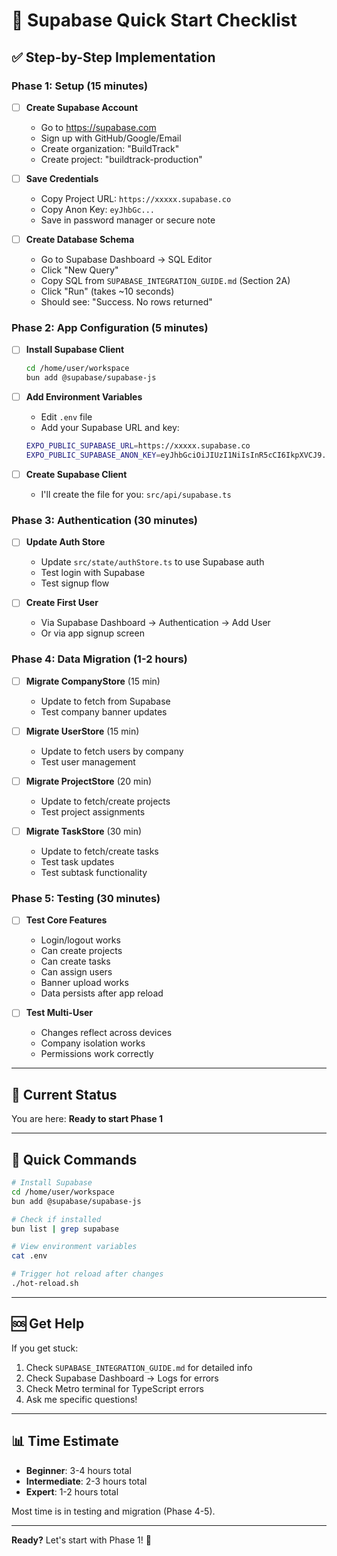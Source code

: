 # 🚀 Supabase Quick Start Checklist

## ✅ Step-by-Step Implementation

### Phase 1: Setup (15 minutes)
- [ ] **Create Supabase Account**
  - Go to https://supabase.com
  - Sign up with GitHub/Google/Email
  - Create organization: "BuildTrack"
  - Create project: "buildtrack-production"

- [ ] **Save Credentials**
  - Copy Project URL: `https://xxxxx.supabase.co`
  - Copy Anon Key: `eyJhbGc...`
  - Save in password manager or secure note

- [ ] **Create Database Schema**
  - Go to Supabase Dashboard → SQL Editor
  - Click "New Query"
  - Copy SQL from `SUPABASE_INTEGRATION_GUIDE.md` (Section 2A)
  - Click "Run" (takes ~10 seconds)
  - Should see: "Success. No rows returned"

### Phase 2: App Configuration (5 minutes)
- [ ] **Install Supabase Client**
  ```bash
  cd /home/user/workspace
  bun add @supabase/supabase-js
  ```

- [ ] **Add Environment Variables**
  - Edit `.env` file
  - Add your Supabase URL and key:
  ```bash
  EXPO_PUBLIC_SUPABASE_URL=https://xxxxx.supabase.co
  EXPO_PUBLIC_SUPABASE_ANON_KEY=eyJhbGciOiJIUzI1NiIsInR5cCI6IkpXVCJ9...
  ```

- [ ] **Create Supabase Client**
  - I'll create the file for you: `src/api/supabase.ts`

### Phase 3: Authentication (30 minutes)
- [ ] **Update Auth Store** 
  - Update `src/state/authStore.ts` to use Supabase auth
  - Test login with Supabase
  - Test signup flow

- [ ] **Create First User**
  - Via Supabase Dashboard → Authentication → Add User
  - Or via app signup screen

### Phase 4: Data Migration (1-2 hours)
- [ ] **Migrate CompanyStore** (15 min)
  - Update to fetch from Supabase
  - Test company banner updates

- [ ] **Migrate UserStore** (15 min)
  - Update to fetch users by company
  - Test user management

- [ ] **Migrate ProjectStore** (20 min)
  - Update to fetch/create projects
  - Test project assignments

- [ ] **Migrate TaskStore** (30 min)
  - Update to fetch/create tasks
  - Test task updates
  - Test subtask functionality

### Phase 5: Testing (30 minutes)
- [ ] **Test Core Features**
  - Login/logout works
  - Can create projects
  - Can create tasks
  - Can assign users
  - Banner upload works
  - Data persists after app reload

- [ ] **Test Multi-User**
  - Changes reflect across devices
  - Company isolation works
  - Permissions work correctly

---

## 🎯 Current Status

You are here: **Ready to start Phase 1**

---

## 📝 Quick Commands

```bash
# Install Supabase
cd /home/user/workspace
bun add @supabase/supabase-js

# Check if installed
bun list | grep supabase

# View environment variables
cat .env

# Trigger hot reload after changes
./hot-reload.sh
```

---

## 🆘 Get Help

If you get stuck:
1. Check `SUPABASE_INTEGRATION_GUIDE.md` for detailed info
2. Check Supabase Dashboard → Logs for errors
3. Check Metro terminal for TypeScript errors
4. Ask me specific questions!

---

## 📊 Time Estimate

- **Beginner**: 3-4 hours total
- **Intermediate**: 2-3 hours total
- **Expert**: 1-2 hours total

Most time is in testing and migration (Phase 4-5).

---

**Ready?** Let's start with Phase 1! 🚀
